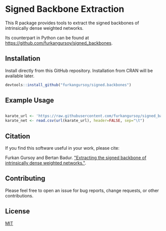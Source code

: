 # Signed Backbone Extraction

This R package provides tools to extract the signed backbones of intrinsically dense weighted networks. 

Its counterpart in Python can be found at https://github.com/furkangursoy/signed_backbones.


## Installation

Install directly from this GitHub repository. Installation from CRAN will be available later.

```r
devtools::install_github("furkangursoy/signed.backbones")
```

## Example Usage

```r

karate_url <- 'https://raw.githubusercontent.com/furkangursoy/signed_backbones/main/examples/karate.txt'
karate_net <- read.csv(url(karate_url), header=FALSE, sep="\t")

```

## Citation

If you find this software useful in your work, please cite:

Furkan Gursoy and Bertan Badur. ["Extracting the signed backbone of intrinsically dense weighted networks."](https://arxiv.org/abs/2012.05216).



## Contributing

Please feel free to open an issue for bug reports, change requests, or other contributions.


## License

[MIT](https://choosealicense.com/licenses/mit/)
